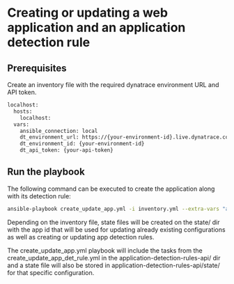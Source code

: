 # Creating or updating a web application and an application detection rule

## Prerequisites

Create an inventory file with the required dynatrace environment URL and API token.

```bash
localhost:
  hosts:
    localhost:
  vars:
    ansible_connection: local
    dt_environment_url: https://{your-environment-id}.live.dynatrace.com
    dt_environment_id: {your-environment-id}
    dt_api_token: {your-api-token}
```

## Run the playbook

The following command can be executed to create the application along with its detection rule:

```bash
ansible-playbook create_update_app.yml -i inventory.yml --extra-vars "app_name='test app' url_pattern=http://192.168.22.23"
```

Depending on the inventory file, state files will be created on the state/ dir with the app id that will be used for updating already existing configurations as well as creating or updating app detection rules.

The create_update_app.yml playbook will include the tasks from the create_update_app_det_rule.yml in the application-detection-rules-api/ dir and a state file will also be stored in application-detection-rules-api/state/ for that specific configuration.
